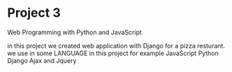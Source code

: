 # Project 3

Web Programming with Python and JavaScript

in this project we created web application with Django for a pizza resturant.
we use in some LANGUAGE in this project for example JavaScript Python Django Ajax and Jquery
